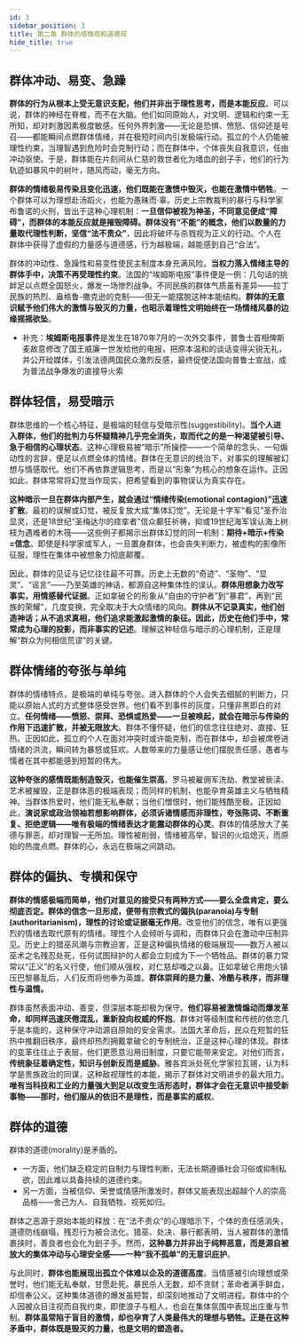 ```yaml
---
id: 3
sidebar_position: 3
title: 第二章 群体的感情观和道德观
hide_title: true
---
```


## 群体冲动、易变、急躁

**群体的行为从根本上受无意识支配，他们并非出于理性思考，而是本能反应**。可以说，群体的神经在脊椎，而不在大脑。他们如同原始人，对文明、逻辑和约束一无所知，却对刺激因素极度敏感。任何外界刺激——无论是恐惧、愤怒、信仰还是号召——都能瞬间点燃群体情绪，并在极短时间内引发极端行动。孤立的个人仍能被理性约束，当理智遇到危险时会克制行动；而在群体中，个体丧失自我意识，任由冲动驱使。于是，群体能在片刻间从仁慈的救世者化为嗜血的刽子手，他们的行为轨迹如暴风中的树叶，随风而动，毫无方向。

**群体的情绪极易传染且变化迅速，他们既能在激愤中毁灭，也能在激情中牺牲**。一个群体可以为理想赴汤蹈火，也能为愚昧而·辜。历史上宗教裁判的暴行与科学家布鲁诺的火刑，皆出于这种心理机制：**一旦信仰被视为神圣，不同意见便成“障碍”，而群体的本能反应就是摧毁障碍。群体没有“不能”的概念，他们以数量的力量取代理性判断，坚信“法不责众”**，因此将破坏与杀戮视为正义的行动。个人在群体中获得了虚假的力量感与道德感，行为越极端，越能感到自己“合法”。

群体的冲动性、急躁性和易变性使民主制度本身充满风险。**当权力落入情绪主导的群体手中，决策不再受理性约束**。法国的“埃姆斯电报”事件便是一例：几句话的挑衅足以点燃全国怒火，爆发一场惨烈战争。不同民族的群体气质虽有差异——拉丁民族的热烈、盎格鲁-撒克逊的克制——但无一能摆脱这种本能结构。**群体的无意识赋予他们伟大的激情与毁灭的力量，也昭示着理性文明始终在一场情绪风暴的边缘摇摇欲坠**。
- 补充：**埃姆斯电报事件**是发生在1870年7月的一次外交事件，普鲁士首相俾斯麦故意修改了国王威廉一世发给他的电报，把原本温和的谈话变得尖锐无礼，并公开给媒体，引发法德两国民众激烈反感，最终促使法国向普鲁士宣战，成为普法战争爆发的直接导火索

## 群体轻信，易受暗示

群体思维的一个核心特征，是极端的轻信与受暗示性(suggestibility)。**当个人进入群体，他们的批判力与怀疑精神几乎完全消失，取而代之的是一种渴望被引导、急于相信的心理状态**。这种心理极易被“暗示”所操控——一个简单的念头、一句煽动性的言辞，便足以点燃全体的情绪。群体在无意识的统治下，对事实的理解被幻想与情感取代。他们不再依靠逻辑思考，而是以“形象”为核心的想象在运作。正因如此，群体常常将幻觉当作现实，把希望看到的事物误认为真实存在。

**这种暗示一旦在群体内部产生，就会通过“情绪传染(emotional contagion)”迅速扩散**。最初的误解或幻觉，被反复放大成“集体幻觉”。无论是十字军“看见”圣乔治显灵，还是18世纪“圣梅达尔的痉挛者”信众癫狂祈祷，抑或19世纪海军误认海上树枝为遇难者的木筏——这些例子都揭示出群体幻觉的同一机制：**期待+暗示+传染=信念**。即使是科学家或军人，一旦置身群体，也会丧失判断力，被虚构的影像所征服。理性在集体中被想象力彻底颠覆。

因此，群体的见证与记忆往往最不可靠。历史上无数的“奇迹”、“圣物”、“显灵”、“谣言”——乃至英雄的神话，都源自这种集体性的误认。**群体用想象力改写事实，用情感替代证据**。正如拿破仑的形象从“自由的守护者”到“暴君”，再到“民族的荣耀”，几度变换，完全取决于大众情绪的风向。**群体从不记录真实，他们创造神话；从不追求真相，他们追求能激起激情的象征。因此，历史在他们手中，常常成为心理的投影，而非事实的记述**。理解这种轻信与暗示的心理机制，正是理解“群众为何相信荒谬”的关键。

## 群体情绪的夸张与单纯

群体的情绪特点，是极端的单纯与夸张。进入群体的个人会失去细腻的判断力，只能以原始人式的方式整体感受世界。他们看不到事件的灰度，只懂非黑即白的对立。**任何情绪——愤怒、崇拜、恐惧或热爱——一旦被唤起，就会在暗示与传染的作用下迅速扩散，并被无限放大**。群体不懂怀疑，他们的信念往往绝对、直接、狂热。正因如此，孤立的个人在面对冲突时或许能克制，而在群体中，却会被席卷进情绪的洪流，瞬间转为暴怒或狂欢。人数带来的力量感让他们摆脱责任感，愚者与懦者在其中都能感到短暂的伟大。

**这种夸张的感情既能制造毁灭，也能催生崇高**。罗马被雇佣军洗劫、教堂被亵渎、艺术被摧毁，正是群体恶的极端表现；而同样的机制，也能孕育英雄主义与牺牲精神。当群体热爱时，他们能无私奉献；当他们憎恨时，他们能残酷至极。正因如此，**演说家或政治领袖若想影响群体，必须诉诸情感而非理性，夸张陈词、不断重复、拒绝逻辑——唯有极端的情绪表达才能震动群体的心灵**。群体的情感放大了美德与罪恶，却对理智一无所加。理性被削弱，情绪被高举，智识的火焰熄灭，而原始的热度点燃。群体的心，永远在极端之间跳动。

## 群体的偏执、专横和保守

**群体的情感极端而简单，他们对意见的接受只有两种方式——要么全盘肯定，要么彻底否定。群体的信念一旦形成，便带有宗教式的偏执(paranoia)与专制(authoritarianism)，理性的讨论或证据毫无作用**。改变他们的信念，唯有以更强烈的情绪去取代原有的情绪。理性个人会倾听与调和，而群体只会在激动中压制异见。历史上的猎巫风潮与宗教迫害，正是这种偏执情绪的极端展现——数万人被以巫术之名残忍处死，任何试图辩护的人都会立刻成为下一个牺牲品。群体的暴力常常以“正义”的名义行使，他们顺从强权，对仁慈却嗤之以鼻。正如拿破仑用炮火镇压巴黎暴乱后，人们反而将他奉为英雄。**群体崇拜的是力量、冷酷与秩序，而非理性与温情。**

群体虽然表面冲动、善变，但深层本能却极为保守。**他们容易被激情煽动而爆发革命，却同样迅速厌倦混乱，重新投向权威的怀抱**。群体对等级制度和传统的依恋几乎是本能的，这种保守冲动源自原始的安全需求。法国大革命后，民众在短暂的狂热中推翻旧秩序，最终却热烈拥戴拿破仑的专制统治，正是这种心理的体现。群体的变革往往止于表层，他们更愿意沿用旧制度，只要它能带来安定。对他们而言，**传统象征着确定性，知识与创新反而是威胁**。雅各宾派处死化学家拉瓦锡，认为科学是贵族政治的同谋，这种敌视理性的本能，揭示了群体对文明进步的最大阻力。**唯有当科技和工业的力量强大到足以改变生活形态时，群体才会在无意识中接受新事物——那时，他们服从的依旧不是理性，而是事实的威权**。

## 群体的道德

群体的道德(morality)是矛盾的。
- 一方面，他们缺乏稳定的自制力与理性判断，无法长期遵循社会习俗或抑制私欲，因此难以具备持续的道德约束。
- 另一方面，当被信仰、荣誉或情感所激发时，群体又能表现出超越个人的崇高品格——舍己为人、自我牺牲、视死如归。

群体之恶源于原始本能的释放：在“法不责众”的心理暗示下，个体的责任感消失，道德防线崩塌，残忍行为被合法化。猎巫、处决、暴行都表明，当人被群体的激情裹挟时，善良者也会化为刽子手。然而，**这种暴力并非出于纯粹恶意，而是源自被放大的集体冲动与心理安全感——一种“我不孤单”的无意识庇护**。

与此同时，**群体也能展现出孤立个体难以企及的道德高度**。当情感被引向理想或荣誉时，他们能无私奉献，甘愿赴死。暴民杀人无数，却不贪财；革命者满手鲜血，却信奉公义。这种集体道德的爆发虽短暂，却深刻地推动了文明进程。群体中的个人因被众目注视而自我约束，即使浪子与粗人，也会在集体氛围中表现出庄重与节制。**群体虽常陷于盲目的激情，却也孕育了人类最伟大的理想与牺牲。正是在这种矛盾中，群体既是毁灭的力量，也是文明的塑造者。**
